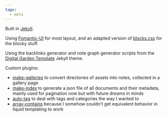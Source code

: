 ```yaml
---
tags:
  - meta
---
```

Built in [Jekyll](https://jekyllrb.com/).

Using [Fomantic-UI](https://fomantic-ui.com/) for most layout, and an adapted version of [blocks.css](https://thesephist.github.io/blocks.css/) for the blocky stuff.

Using the backlinks generator and note graph generator scripts from the [Digital Garden Template](https://maximevaillancourt.com/blog/setting-up-your-own-digital-garden-with-jekyll) Jekyll theme.

Custom plugins:

- [make-galleries](https://github.com/nimwunnan/memex/blob/main/_plugins/make-galleries.rb) to convert directories of assets into notes, collected in a gallery page
- [make-index](https://github.com/nimwunnan/memex/blob/main/_plugins/make-index.rb) to generate a json file of all documents and their metadata, mainly used for pagination now but with future dreams in minds
- [auto-tag](https://github.com/nimwunnan/memex/blob/main/_plugins/auto-tag.rb) to deal with tags and categories the way I wanted to
- [array-contains](https://github.com/nimwunnan/memex/blob/main/_plugins/array_contains.rb) because I somehow couldn't get equivalent behavior in liquid templating to work
